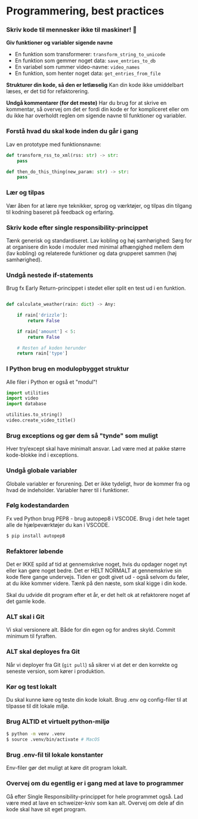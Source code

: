 # Programmering, best practices

### Skriv kode til mennesker ikke til maskiner! 🤖

**Giv funktioner og variabler sigende navne**

- En funktion som transformerer: `transform_string_to_unicode`
- En funktion som gemmer noget data: `save_entries_to_db`
- En variabel som rummer video-navne: `video_names`
- En funktion, som henter noget data: `get_entries_from_file`

**Strukturer din kode, så den er letlæselig**
Kan din kode ikke umiddelbart læses, er det tid for refaktorering.

**Undgå kommentarer (for det meste)**
Har du brug for at skrive en kommentar, så overvej om det er fordi din kode er for kompliceret eller om du ikke har overholdt reglen om sigende navne til funktioner og variabler.

### Forstå hvad du skal kode inden du går i gang

Lav en prototype med funktionsnavne:

```python
def transform_rss_to_xml(rss: str) -> str:
	pass

def then_do_this_thing(new_param: str) -> str:
    pass

```

### Lær og tilpas

Vær åben for at lære nye teknikker, sprog og værktøjer, og tilpas din tilgang til kodning baseret på feedback og erfaring.

### Skriv kode efter single responsibility-princippet

Tænk generisk og standardiseret. Lav kobling og høj samhørighed: Sørg for at organisere din kode i moduler med minimal afhængighed mellem dem (lav kobling) og relaterede funktioner og data grupperet sammen (høj samhørighed).

### Undgå nestede if-statements

Brug fx Early Return-princippet i stedet eller split en test ud i en funktion.

```python

def calculate_weather(rain: dict) -> Any:

    if rain['drizzle']:
        return False

    if rain['amount'] < 5:
        return False

    # Resten af koden herunder
    return rain['type']

```

### I Python brug en modulopbygget struktur

Alle filer i Python er også et "modul"!

```python
import utilities
import video
import database

utilities.to_string()
video.create_video_title()
```

### Brug exceptions og gør dem så "tynde" som muligt

Hver try/except skal have minimalt ansvar. Lad være med at pakke større kode-blokke ind i exceptions.

### Undgå globale variabler

Globale variabler er forurening. Det er ikke tydeligt, hvor de kommer fra og hvad de indeholder. Variabler hører til i funktioner.

### Følg kodestandarden

Fx ved Python brug PEP8 - brug autopep8 i VSCODE. Brug i det hele taget alle de hjælpeværktøjer du kan i VSCODE.

```bash
$ pip install autopep8
```

### Refaktorer løbende

Det er IKKE spild af tid at gennemskrive noget, hvis du opdager noget nyt eller kan gøre noget bedre. Det er HELT NORMALT at gennemskrive sin kode flere gange undervejs. Tiden er godt givet ud - også selvom du føler, at du ikke kommer videre. Tænk på den næste, som skal kigge i din kode.

Skal du udvide dit program efter et år, er det helt ok at refaktorere noget af det gamle kode.

### ALT skal i Git

Vi skal versionere alt. Både for din egen og for andres skyld. Commit minimum til fyraften.

### ALT skal deployes fra Git

Når vi deployer fra Git (`git pull`) så sikrer vi at det er den korrekte og seneste version, som kører i produktion.

### Kør og test lokalt

Du skal kunne køre og teste din kode lokalt. Brug .env og config-filer til at tilpasse til dit lokale miljø.

### Brug ALTID et virtuelt python-miljø

```bash
$ python -m venv .venv
$ source .venv/bin/activate # MacOS
```

### Brug .env-fil til lokale konstanter

Env-filer gør det muligt at køre dit program lokalt.

### Overvej om du egentlig er i gang med at lave to programmer

Gå efter Single Responsibility-princippet for hele programmet også. Lad være med at lave en schweizer-kniv som kan alt. Overvej om dele af din kode skal have sit eget program.
